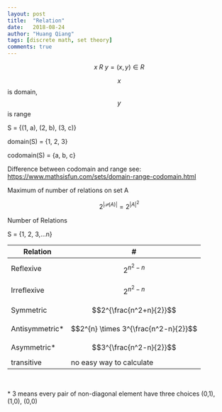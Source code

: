 ```yaml
---
layout: post
title:  "Relation"
date:   2018-08-24
author: "Huang Qiang"
tags: [discrete math, set theory]
comments: true
---
```


$$x\ R\ y = (x, y) \in R$$

$$x$$ is domain, $$y$$ is range

S = {(1, a), (2, b), (3, c)}

domain(S) = {1, 2, 3}

codomain(S) = {a, b, c}

Difference between codomain and range see: https://www.mathsisfun.com/sets/domain-range-codomain.html

Maximum of number of relations on set A

$$2^{|\mathcal{P}(A)|} = 2^{|A|^{2}}$$

Number of Relations

S = {1, 2, 3,...n}

Relation | #
--- |---
Reflexive   | $$2^{n^2-n}$$
Irreflexive | $$2^{n^2-n}$$
Symmetric   | $$2^{\frac{n^2+n}{2}}$$
Antisymmetric*   | $$2^{n} \times 3^{\frac{n^2-n}{2}}$$
Asymmetric*   | $$3^{\frac{n^2-n}{2}}$$
transitive | no easy way to calculate

<br>

\* 3 means every pair of non-diagonal element have three choices (0,1), (1,0), (0,0)